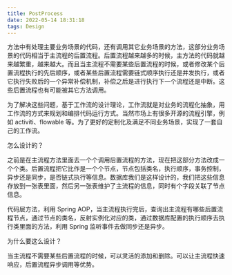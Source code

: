 ```yaml
---
title: PostProcess
date: 2022-05-14 18:31:18
tags: Design
---
```




方法中有处理主要业务场景的代码，还有调用其它业务场景的方法，这部分业务场景的代码相当于主流程的后置流程。后置流程越来越多的时候，主方法的代码就越来越繁重，越来越大。而且当主流程不需要某些后置流程的时候，或者修改某个后置流程执行的先后顺序，或者某些后置流程需要链式顺序执行还是并发执行，或者它执行失败后的一个异常补偿机制，补偿之后是进行执行下一个流程还是中断。这些后置流程也有可能被其它方法调用。

为了解决这些问题，基于工作流的设计理论，工作流就是对业务的流程化抽象，用工作流的方式来规划和编排代码运行方式。当然市场上有很多开源的流程引擎，例如 activiti、flowable 等。为了更好的定制化及满足不同业务场景，实现了一套自己的工作流。



怎么设计的？

之前是在主流程方法里面去一个个调用后置流程的方法，现在把这部分方法改成一个个类。后置流程把它比作是一个个节点，节点包括类名，执行顺序，事务控制，异步还是同步，是否链式执行等信息。数据库我们是这样设计的，我们把这些信息存放到一张表里面，然后另一张表维护了主流程的信息，同时有个字段关联了节点信息。

代码层方法，利用 Spring AOP，当主流程执行完后，查询出主流程有哪些后置流程节点，通过节点的类名，反射实例化对应的类，通过数据库配置的执行顺序去执行类里面的方法，利用 Spring 监听事件去做同步还是异步。 



为什么要这么设计？

当主流程不需要某些后置流程的时候，可以灵活的添加和删除。可以让主流程快速响应，后置流程异步调用等优势。











